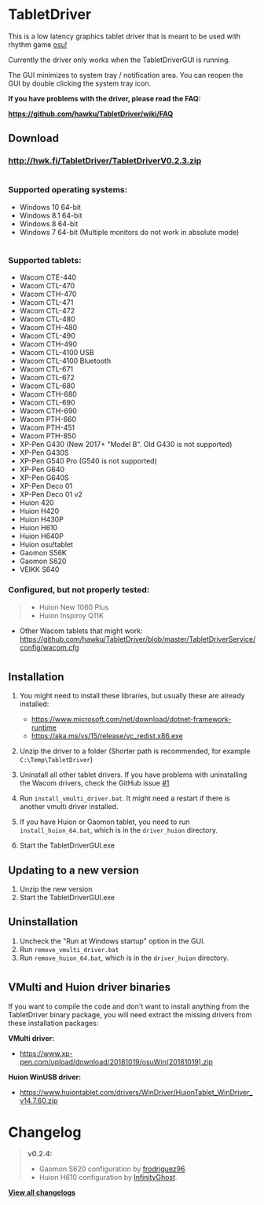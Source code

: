 # TabletDriver

This is a low latency graphics tablet driver that is meant to be used with rhythm game [osu!](https://osu.ppy.sh/home)

Currently the driver only works when the TabletDriverGUI is running.

The GUI minimizes to system tray / notification area. You can reopen the GUI by double clicking the system tray icon.

**If you have problems with the driver, please read the FAQ:**

**https://github.com/hawku/TabletDriver/wiki/FAQ**

## Download

### http://hwk.fi/TabletDriver/TabletDriverV0.2.3.zip

#

### Supported operating systems:
  - Windows 10 64-bit
  - Windows 8.1 64-bit
  - Windows 8 64-bit
  - Windows 7 64-bit (Multiple monitors do not work in absolute mode)

#

### Supported tablets:
  - Wacom CTE-440
  - Wacom CTL-470
  - Wacom CTH-470
  - Wacom CTL-471
  - Wacom CTL-472
  - Wacom CTL-480
  - Wacom CTH-480
  - Wacom CTL-490
  - Wacom CTH-490
  - Wacom CTL-4100 USB
  - Wacom CTL-4100 Bluetooth
  - Wacom CTL-671
  - Wacom CTL-672
  - Wacom CTL-680
  - Wacom CTH-680
  - Wacom CTL-690
  - Wacom CTH-690
  - Wacom PTH-660
  - Wacom PTH-451
  - Wacom PTH-850
  - XP-Pen G430 (New 2017+ "Model B". Old G430 is not supported)
  - XP-Pen G430S
  - XP-Pen G540 Pro (G540 is not supported)
  - XP-Pen G640
  - XP-Pen G640S
  - XP-Pen Deco 01
  - XP-Pen Deco 01 v2
  - Huion 420
  - Huion H420
  - Huion H430P
  - Huion H610
  - Huion H640P
  - Huion osu!tablet
  - Gaomon S56K
  - Gaomon S620
  - VEIKK S640
  
### Configured, but not properly tested:
> - Huion New 1060 Plus
> - Huion Inspiroy Q11K
  - Other Wacom tablets that might work: https://github.com/hawku/TabletDriver/blob/master/TabletDriverService/config/wacom.cfg

#

## Installation

1. You might need to install these libraries, but usually these are already installed:
    * https://www.microsoft.com/net/download/dotnet-framework-runtime
    * https://aka.ms/vs/15/release/vc_redist.x86.exe

2. Unzip the driver to a folder (Shorter path is recommended, for example `C:\Temp\TabletDriver`)
3. Uninstall all other tablet drivers. If you have problems with uninstalling the Wacom drivers, check the GitHub issue [#1](https://github.com/hawku/TabletDriver/issues/1)
4. Run `install_vmulti_driver.bat`. It might need a restart if there is another vmulti driver installed.
5. If you have Huion or Gaomon tablet, you need to run `install_huion_64.bat`, which is in the `driver_huion` directory.
6. Start the TabletDriverGUI.exe

## Updating to a new version

1. Unzip the new version
2. Start the TabletDriverGUI.exe

## Uninstallation

1. Uncheck the "Run at Windows startup" option in the GUI.
2. Run `remove_vmulti_driver.bat`
3. Run `remove_huion_64.bat`, which is in the `driver_huion` directory.

#

## VMulti and Huion driver binaries

If you want to compile the code and don't want to install anything from the TabletDriver binary package, you will need extract the missing drivers from these installation packages:

**VMulti driver:**
- https://www.xp-pen.com/upload/download/20181019/osuWin(20181019).zip

**Huion WinUSB driver:**
- https://www.huiontablet.com/drivers/WinDriver/HuionTablet_WinDriver_v14.7.60.zip

# Changelog

>**v0.2.4:**
> - Gaomon S620 configuration by [frodriguez96](https://github.com/frodriguez96).
> - Huion H610 configuration by [InfinityGhost](https://github.com/InfinityGhost).

[**View all changelogs**](docs/changelog.md)